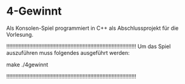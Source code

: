 # 4-Gewinnt

Als Konsolen-Spiel programmiert in C++ als Abschlussprojekt für die Vorlesung.

!!!!!!!!!!!!!!!!!!!!!!!!!!!!!!!!!!!!!!!!!!!!!!!!!!!!!!!!!!!!!!!!!!!!!!!!!!!!!!!!!!!!!
Um das Spiel auszuführen muss folgendes ausgeführt werden:

make
./4gewinnt

!!!!!!!!!!!!!!!!!!!!!!!!!!!!!!!!!!!!!!!!!!!!!!!!!!!!!!!!!!!!!!!!!!!!!!!!!!!!!!!!!!!!!